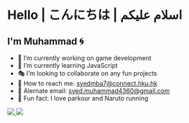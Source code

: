 # Hello | こんにちは | اسلام عليكم

<!--
**syedmba/syedmba** is a ✨ _special_ ✨ repository because its `README.md` (this file) appears on your GitHub profile.

Here are some ideas to get you started:

- 🔭 I’m currently working on ...
- 🌱 I’m currently learning ...
- 👯 I’m looking to collaborate on ...
- 🤔 I’m looking for help with ...
- 💬 Ask me about ...
- 📫 How to reach me: ...
- 😄 Pronouns: ...
- ⚡ Fun fact: ...
-->

## I'm Muhammad 🌀

- 🧩 I’m currently working on game development
- 🏹 I’m currently learning JavaScript
- 🎭 I’m looking to collaborate on any fun projects
- 🔮 How to reach me: [syedmba7@connect.hku.hk](mailto:syedmba7@connect.hku.hk)
- 🔭 Alernate email: [syed.muhammad4360@gmail.com](mailto:syed.muhammad4360@gmail.com)
- 🍭 Fun fact: I love parkour and Naruto running

<a href="https://github.com/syedmba7#gh-dark-mode-only">
  <img src="https://images3.alphacoders.com/704/thumb-1920-704387.png"/>
</a>

<a href="https://github.com/syedmba7#gh-light-mode-only">
  <img src="https://www.teahub.io/photos/full/172-1727218_shiina-mayuri-steins-mayuri-shiina-steins-gate.jpg"/>
</a>
